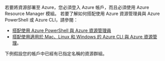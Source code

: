 
若要將資源部署至 Azure，您必須登入 Azure 帳戶，而且必須使用 Azure Resource Manager 模組。 若要了解如何搭配使用 Azure 資源管理員與 Azure PowerShell 或 Azure CLI，請參閱：

* [搭配使用 Azure PowerShell 與 Azure 資源管理員](../articles/azure-resource-manager/powershell-azure-resource-manager.md)
* [搭配使用適用於 Mac、Linux 和 Windows 的 Azure CLI 與 Azure 資源管理](../articles/azure-resource-manager/xplat-cli-azure-resource-manager.md)。

下例假設您的帳戶中已經有已指定名稱的資源群組。 

